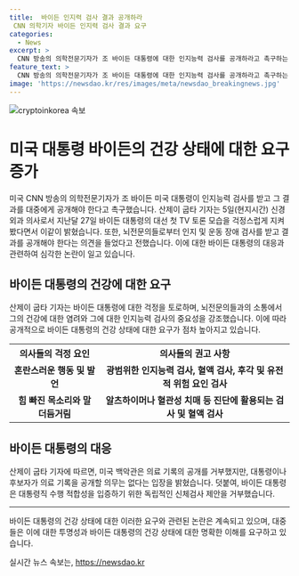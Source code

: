 ```yaml
---
title:  바이든 인지력 검사 결과 공개하라
 CNN 의학기자 바이든 인지력 검사 결과 요구
categories:
  - News
excerpt: >
  CNN 방송의 의학전문기자가 조 바이든 대통령에 대한 인지능력 검사를 공개하라고 촉구하는 발언을 했습니다. 바이든 대통령이 TV 토론에서의 모습과 현재의 걱정스러운 상황에 대해 의견을 제시한 것으로, 백악관은 더 많은 의료 기록을 공개할 의무는 없지만 투명하게 검사를 할 필요가 있다고 주장하고 있습니다. 연령과 건강 문제가 대외적으로 부각되면서 후보자에 대한 건강 상태를 공개하는 것이 필요하다는 견해가 제기되고 있습니다.
feature_text: >
  CNN 방송의 의학전문기자가 조 바이든 대통령에 대한 인지능력 검사를 공개하라고 촉구하는 발언을 했습니다. 바이든 대통령이 TV 토론에서의 모습과 현재의 걱정스러운 상황에 대해 의견을 제시한 것으로, 백악관은 더 많은 의료 기록을 공개할 의무는 없지만 투명하게 검사를 할 필요가 있다고 주장하고 있습니다. 연령과 건강 문제가 대외적으로 부각되면서 후보자에 대한 건강 상태를 공개하는 것이 필요하다는 견해가 제기되고 있습니다.
image: 'https://newsdao.kr/res/images/meta/newsdao_breakingnews.jpg'
---
```


<p><img src="https://newsdao.kr/res/images/meta/newsdao_breakingnews.jpg" alt="cryptoinkorea 속보" /></p>

<h1>미국 대통령 바이든의 건강 상태에 대한 요구 증가</h1>

<p data-ke-size="size16">미국 CNN 방송의 의학전문기자가 조 바이든 미국 대통령이 인지능력 검사를 받고 그 결과를 대중에게 공개해야 한다고 촉구했습니다. 산제이 굽타 기자는 5일(현지시간) 신경외과 의사로서 지난달 27일 바이든 대통령의 대선 첫 TV 토론 모습을 걱정스럽게 지켜봤다면서 이같이 밝혔습니다. 또한, 뇌전문의들로부터 인지 및 운동 장애 검사를 받고 결과를 공개해야 한다는 의견을 들었다고 전했습니다. 이에 대한 바이든 대통령의 대응과 관련하여 심각한 논란이 일고 있습니다.</p>

<h2 data-ke-size="size26">바이든 대통령의 건강에 대한 요구</h2>

<p data-ke-size="size16">산제이 굽타 기자는 바이든 대통령에 대한 걱정을 토로하며, 뇌전문의들과의 소통에서 그의 건강에 대한 염려와 그에 대한 인지능력 검사의 중요성을 강조했습니다. 이에 따라 공개적으로 바이든 대통령의 건강 상태에 대한 요구가 점차 높아지고 있습니다.</p>

<table>
  <tr>
    <th><b>의사들의 걱정 요인</b></th>
    <th><b>의사들의 권고 사항</b></th>
  </tr>
  <tr>
    <td style="text-align: center; height: 17px;"><b>혼란스러운 행동 및 발언</b></td>
    <td style="text-align: center; height: 17px;"><b>광범위한 인지능력 검사, 혈액 검사, 후각 및 유전적 위험 요인 검사</b></td>
  </tr>
  <tr>
    <td style="text-align: center; height: 17px;"><b>힘 빠진 목소리와 말 더듬거림</b></td>
    <td style="text-align: center; height: 17px;"><b>알츠하이머나 혈관성 치매 등 진단에 활용되는 검사 및 혈액 검사</b></td>
  </tr>
</table>

<h2 data-ke-size="size26">바이든 대통령의 대응</h2>

<p data-ke-size="size16">산제이 굽타 기자에 따르면, 미국 백악관은 의료 기록의 공개를 거부했지만, 대통령이나 후보자가 의료 기록을 공개할 의무는 없다는 입장을 밝혔습니다. 덧붙여, 바이든 대통령은 대통령직 수행 적합성을 입증하기 위한 독립적인 신체검사 제안을 거부했습니다.</p>

<hr>

<p data-ke-size="size16">바이든 대통령의 건강 상태에 대한 이러한 요구와 관련된 논란은 계속되고 있으며, 대중들은 이에 대한 투명성과 바이든 대통령의 건강 상태에 대한 명확한 이해를 요구하고 있습니다.</p>
실시간 뉴스 속보는, <a href="https://newsdao.kr" rel="dofollow">https://newsdao.kr</a>


